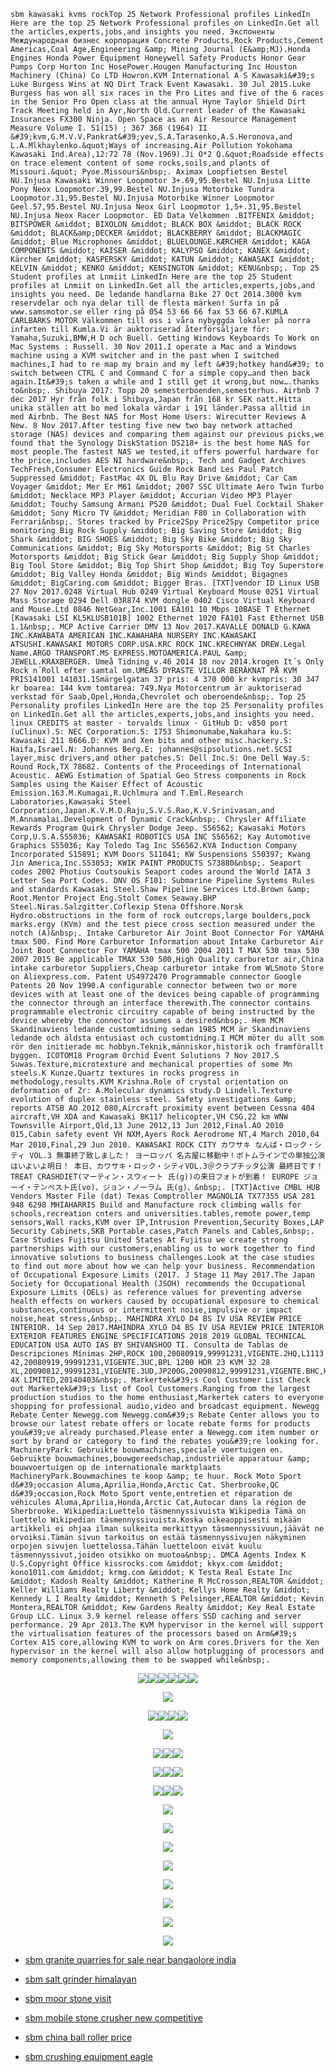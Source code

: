 
```
sbm kawasaki kvms rockTop 25 Network Professional profiles LinkedIn Here are the top 25 Network Professional profiles on LinkedIn.Get all the articles,experts,jobs,and insights you need. Экспоненты Международная бизнес корпорация Concrete Products,Rock Products,Cement Americas,Coal Age,Engineering &amp; Mining Journal (E&amp;MJ).Honda Engines Honda Power Equipment Honeywell Safety Products Honor Gear Pumps Corp Horton Inc HosePower.Hougen Manufacturing Inc Houston Machinery (China) Co LTD Howron.KVM International A S Kawasaki&#39;s Luke Burgess Wins at NQ Dirt Track Event Kawasaki. 30 Jul 2015.Luke Burgess has won all six races in the Pro Lites and five of the 6 races in the Senior Pro Open class at the annual Hyne Taylor Shield Dirt Track Meeting held in Ayr,North Qld.Current leader of the Kawasaki Insurances FX300 Ninja. Open Space as an Air Resource Management Measure Volume I. 51(15) ; 367 368 (1964) II &#39;kvm,G.M.V.V.Pankrat&#39;yev,S.A.Tarasenko,A.S.Heronova,and L.A.Mlkhaylenko.&quot;Ways of increasing.Air Pollution Yokohama Kawasaki Ind.Area),12:72 78 (Nov.1969).Ji O*2 Q.&quot;Roadside effects on trace element content of some rocks,soils,and plants of Missouri.&quot; Pyoe.Missouri&nbsp;. Aximax Loopfietsen Bestel NU.Injusa Kawasaki Winner Loopmotor 3+.69,95.Bestel NU.Injusa Litte Pony Neox Loopmotor.39,99.Bestel NU.Injusa Motorbike Tundra Loopmotor.31,95.Bestel NU.Injusa Motorbike Winner Loopmotor Geel.57,95.Bestel NU.Injusa Neox Girl Loopmotor 1,5+.31,95.Bestel NU.Injusa Neox Racer Loopmotor. ED Data Velkommen .BITFENIX &middot; BITSPOWER &middot; BIXOLON &middot; BLACK BOX &middot; BLACK ROCK &middot; BLACK&amp;DECKER &middot; BLACKBERRY &middot; BLACKMAGIC &middot; Blue Microphones &middot; BLUELOUNGE.KÆRCHER &middot; KAGA COMPONENTS &middot; KAISER &middot; KALYPSO &middot; KANEX &middot; Kärcher &middot; KASPERSKY &middot; KATUN &middot; KAWASAKI &middot; KELVIN &middot; KENKO &middot; KENSINGTON &middot; KENU&nbsp;. Top 25 Student profiles at Lnmiit LinkedIn Here are the top 25 Student profiles at Lnmiit on LinkedIn.Get all the articles,experts,jobs,and insights you need. ​De ledande handlarna Bike 27 Oct 2014.3000 kvm reservdelar och nya delar till de flesta märken! Surfa in på www.samsmotor.se eller ring på 054 53 66 66 fax 53 66 67.KUMLA CARLBARKS MOTOR Välkommen till oss i våra nybyggda lokaler på norra infarten till Kumla.Vi är auktoriserad återförsäljare för: Yamaha,Suzuki,BMW,H D och Buell. Getting Windows Keyboards To Work on Mac Systems : Russell. 30 Nov 2011.I operate a Mac and a Windows machine using a KVM switcher and in the past when I switched machines,I had to re map my brain and my left &#39;hotkey hand&#39; to switch between CTRL C and Command C for a simple copy…and then back again.It&#39;s taken a while and I still get it wrong,but now….thanks to&nbsp;. Shibuya 2017: Topp 20 semesterboenden,semesterhus. Airbnb 7 dec 2017 Hyr från folk i Shibuya,Japan från 168 kr SEK natt.Hitta unika ställen att bo med lokala värdar i 191 länder.Passa alltid in med Airbnb. The Best NAS for Most Home Users: Wirecutter Reviews A New. 8 Nov 2017.After testing five new two bay network attached storage (NAS) devices and comparing them against our previous picks,we found that the Synology DiskStation DS218+ is the best home NAS for most people.The fastest NAS we tested,it offers powerful hardware for the price,includes AES NI hardware&nbsp;. Tech and Gadget Archives TechFresh,Consumer Electronics Guide Rock Band Les Paul Patch Suppressed &middot; FastMac 4X DL Blu Ray Drive &middot; Car Cam Voyager &middot; Mer Er M61 &middot; 2007 SSC Ultimate Aero Twin Turbo &middot; Necklace MP3 Player &middot; Accurian Video MP3 Player &middot; Touchy Samsung Armani P520 &middot; Dual Fuel Cocktail Shaker &middot; Sony Micro TV &middot; Meridian F80 in Collaboration with Ferrari&nbsp;. Stores tracked by Price2Spy Price2Spy Competitor price monitoring Big Rock Supply &middot; Big Saving Store &middot; Big Shark &middot; BIG SHOES &middot; Big Sky Bike &middot; Big Sky Communications &middot; Big Sky Motorsports &middot; Big St Charles Motorsports &middot; Big Stick Gear &middot; Big Supply Shop &middot; Big Tool Store &middot; Big Top Shirt Shop &middot; Big Toy Superstore &middot; Big Valley Honda &middot; Big Winds &middot; Bigagnes &middot; BigCaring.com &middot; Bigger Bras. ‎[TXT]‎vendor ID Linux USB 27 Nov 2017.0248 Virtual Hub 0249 Virtual Keyboard Mouse 0251 Virtual Mass Storage 0294 Dell 03R874 KVM dongle 0402 Cisco Virtual Keyboard and Mouse.Ltd 0846 NetGear,Inc.1001 EA101 10 Mbps 10BASE T Ethernet [Kawasaki LSI KL5KLUSB101B] 1002 Ethernet 1020 FA101 Fast Ethernet USB 1.1&nbsp;. MCP Active Carrier DMV 13 Nov 2017.KAVALLE DONALD G.KAWA INC.KAWABATA AMERICAN INC.KAWAHARA NURSERY INC.KAWASAKI ATSUSHI.KAWASAKI MOTORS CORP.USA.KRC ROCK INC.KRECHNYAK DREW.Legal Name.ARGO TRANSPORT.MS EXPRESS.MOTOAMERICA.PAUL &amp; JEWELL.KRAXBERGER. Umeå Tidning v.46 2014 18 nov 2014.krogen It´s Only Rock n´Roll efter samtal om.UMEÅS DYRASTE VILLOR BERÄKNAT PÅ KVM PRIS141001 141031.1Smärgelgatan 37 pris: 4 370 000 kr kvmpris: 30 347 kr boarea: 144 kvm tomtarea: 749.Nya Motorcentrum är auktoriserad verkstad för Saab,Opel,Honda,Chevrolet och oberoende&nbsp;. Top 25 Personality profiles LinkedIn Here are the top 25 Personality profiles on LinkedIn.Get all the articles,experts,jobs,and insights you need. linux CREDITS at master · torvalds linux · GitHub D: v850 port (uClinux).S: NEC Corporation.S: 1753 Shimonumabe,Nakahara ku.S: Kawasaki 211 8666.D: KVM and Xen bits and other misc.hackery.S: Haifa,Israel.N: Johannes Berg.E: johannes@sipsolutions.net.SCSI layer,misc drivers,and other patches.S: Dell Inc.S: One Dell Way.S: Round Rock,TX 78682. Contents of the Proceedings of International Acoustic. AEWG Estimation of Spatial Geo Stress components in Rock Samples using the Kaiser Effect of Acoustic Emission.163.M.Kumagai,R.Uchlmura and T.Eml.Research Laboratories,Kawasaki Steel Corporation,Japan.K.V.M.D.Raju,S.V.S.Rao,K.V.Srinivasan,and M.Annamalai.Development of Dynamic Crack&nbsp;. Chrysler Affiliate Rewards Program Quirk Chrysler Dodge Jeep. S56562; Kawasaki Motors Corp,U.S.A.S55036; KAWASAKI ROBOTICS USA INC S56562; Kay Automotive Graphics S55036; Kay Toledo Tag Inc S56562.KVA Induction Company Incorporated S15891; KVM Doors S11041; KW Suspensions S50397; Kwang Jin America,Inc.S53053; KWIK PAINT PRODUCTS S73880&nbsp;. Seaport codes 2002 Photius Coutsoukis Seaport codes around the World IATA 3 Letter Sea Port Codes. DNV OS F101: Submarine Pipeline Systems Rules and standards Kawasaki Steel.Shaw Pipeline Services Ltd.Brown &amp; Root.Mentor Project Eng.Stolt Comex Seaway.BHP Steel.Niras.Salzgitter.Coflexip Stena Offshore.Norsk Hydro.obstructions in the form of rock outcrops,large boulders,pock marks.ergy (KVm) and the test piece cross section measured under the notch (A)&nbsp;. Intake Carburetor Air Joint Boot Connector For YAMAHA tmax 500. Find More Carburetor Information about Intake Carburetor Air Joint Boot Connector For YAMAHA tmax 500 2004 2011 T MAX 530 tmax 530 2007 2015 Be applicable TMAX 530 500,High Quality carburetor air,China intake carburetor Suppliers,Cheap carburetor intake from WLSmoto Store on Aliexpress.com. Patent US4972470 Programmable connector Google Patents 20 Nov 1990.A configurable connector between two or more devices with at least one of the devices being capable of programming the connector through an interface therewith.The connector contains programmable electronic circuitry capable of being instructed by the device whereby the connector assumes a desired&nbsp;. Hem MCM Skandinaviens ledande customtidning sedan 1985 MCM är Skandinaviens ledande och äldsta entusiast och customtidning.I MCM möter du allt som rör den initierade mc hobbyn.Teknik,människor,historik och framförallt byggen. ICOTOM18 Program Orchid Event Solutions 7 Nov 2017.S Suwas.Texture,microtexture and mechanical properties of some Mn steels.K Kunze.Quartz textures in rocks progress in methodology,results.KVM Krishna.Role of crystal orientation on deformation of Zr: A.Molecular dynamics study.D Lindell.Texture evolution of duplex stainless steel. Safety investigations &amp; reports ATSB AO 2012 080,Aircraft proximity event between Cessna 404 aircraft,VH XDA and Kawasaki BK117 helicopter,VH CSG,22 km WNW Townsville Airport,Qld,13 June 2012,13 Jun 2012,Final.AO 2010 015,Cabin safety event VH NXM,Ayers Rock Aerodrome NT,4 March 2010,04 Mar 2010,Final,29 Jun 2010. KAWASAKI ROCK CITY カワサキ なんば・ロック・シティ VOL.3 無事終了致しました！ ヨーロッパ 名古屋に移動中！ボトムラインでの単独公演はいよいよ明日！ 本日、カワサキ・ロック・シティVOL.3＠クラブチッタ公演 最終日です！ TREAT CRASHDIET(マーティン・スウィート 氏(g))の来日フォトが到着！ EUROPE ジョーイ・テンペスト氏(vo)、ジョン・ノーラム 氏(g)、&nbsp;. ‎[TXT]‎Active CMBL HUB Vendors Master File (dat) Texas Comptroller MAGNOLIA TX77355 USA 281 948 6298 MHIAHARRIS Build and Manufacture rock climbing walls for schools,recreation cnters and universities.tables,remote power,temp sensors,Wall racks,KVM over IP,Intrusion Prevention,Security Boxes,LAP Security Cabinets,SKB Portable cases,Patch Panels and Cables,&nbsp;. Case Studies Fujitsu United States At Fujitsu we create strong partnerships with our customers,enabling us to work together to find innovative solutions to business challenges.Look at the case studies to find out more about how we can help your business. Recommendation of Occupational Exposure Limits (2017. J Stage 11 May 2017.The Japan Society for Occupational Health (JSOH) recommends the Occupational Exposure Limits (OELs) as reference values for preventing adverse health effects on workers caused by occupational exposure to chemical substances,continuous or intermittent noise,impulsive or impact noise,heat stress,&nbsp;. MAHINDRA XYLO D4 BS IV USA REVIEW PRICE INTERIOR. 14 Sep 2017.MAHINDRA XYLO D4 BS IV USA REVIEW PRICE INTERIOR EXTERIOR FEATURES ENGINE SPECIFICATIONS 2018 2019 GLOBAL TECHNICAL EDUCATION USA AUTO IAS BY SHIVANSHOO TI. Consulta de Tablas de Descripciones Mínimas 2HP,ROCK 100,20080919,99991231,VIGENTE.2HQ,L1113 42,20080919,99991231,VIGENTE.3UC,BPL 1200 HDR 23 KVM 32 28 XL,20090812,99991231,VIGENTE.3UD,JP200G,20090812,99991231,VIGENTE.BHC,HONDA,20140403,99991231,VIGENTE.BHD,WILDCAT 4X LIMITED,20140403&nbsp;. Markertek&#39;s Cool Customer List Check out Markertek&#39;s list of Cool Customers.Ranging from the largest production studios to the home enthusiast,Markertek caters to everyone shopping for professional audio,video and broadcast equipment. Newegg Rebate Center Newegg.com Newegg.com&#39;s Rebate Center allows you to browse our latest rebate offers or locate rebate forms for products you&#39;ve already purchased.Please enter a Newegg.com item number or sort by brand or category to find the rebates you&#39;re looking for. MachineryPark: Gebruikte bouwmachines,speciale voertuigen en. Gebruikte bouwmachines,bouwgereedschap,industriële apparatuur &amp; bouwvoertuigen op de internationale marktplaats MachineryPark.Bouwmachines te koop &amp; te huur. Rock Moto Sport d&#39;occasion Aluma,Aprilia,Honda,Arctic Cat. Sherbrooke,QC d&#39;occasion,Rock Moto Sport vente,entretien et réparation de véhicules Aluma,Aprilia,Honda,Arctic Cat,Autocar dans la région de Sherbrooke. Wikipedia:Luettelo täsmennyssivuista Wikipedia Tämä on luettelo Wikipedian täsmennyssivuista.Koska oikeaoppisesti mikään artikkeli ei ohjaa ilman sulkeita merkittyyn täsmennyssivuun,jäävät ne orvoiksi.Tämän sivun tarkoitus on estää täsmennyssivujen näkyminen orpojen sivujen luettelossa.Tähän luetteloon eivät kuulu täsmennyssivut,joiden otsikko on muotoa&nbsp;. DMCA Agents Index K U.S.Copyright Office kissrocks.com &middot; kkyx.com &middot; kono1011.com &middot; krmg.com &middot; K Testa Real Estate Inc &middot; Kadosh Realty &middot; Katherine R McCrosson,REALTOR &middot; Keller Williams Realty Liberty &middot; Kellys Home Realty &middot; Kennedy L I Realty &middot; Kenneth S Pelsinger,REALTOR &middot; Kevin Montera,REALTOR &middot; Kew Gardens Realty &middot; Key Real Estate Group LLC. Linux 3.9 kernel release offers SSD caching and server performance. 29 Apr 2013.The KVM hypervisor in the kernel will support the virtualisation features of the processors based on Arm&#39;s Cortex A15 core,allowing KVM to work on Arm cores.Drivers for the Xen hypervisor in the kernel will also allow hotplugging of processors and memory components,allowing them to be swapped while&nbsp;. 
```

<div align="center">
  
<a rel="nofollow" href="https://m.shibang-china.com?f=github&k=sbm+kawasaki+kvms+rock"><img src="https://static.shibang-china.com/en/l.png"></a><img src="https://static.shibang-china.com/en/hw.png"><a rel="nofollow" href="https://m.shibang-china.com/product/?f=github&k=sbm+kawasaki+kvms+rock"><img src="https://static.shibang-china.com/en/p.png"></a><a rel="nofollow" href="https://m.shibang-china.com/cases/?f=github&k=sbm+kawasaki+kvms+rock"><img src="https://static.shibang-china.com/en/c.png"></a><a rel="nofollow" href="https://m.shibang-china.com/news/?f=github&k=sbm+kawasaki+kvms+rock"><img src="https://static.shibang-china.com/en/n.png"></a><a rel="nofollow" href="https://m.shibang-china.com?f=github&k=sbm+kawasaki+kvms+rock"><img src="https://static.shibang-china.com/en/m.png"></a>

<a rel="nofollow" href="https://m.shibang-china.com/product/?f=github&k=sbm+kawasaki+kvms+rock"><img src="https://static.shibang-china.com/en/b.jpg"></a>
  
<a rel="nofollow" href="https://m.shibang-china.com/solution-aggregate.html?f=github&k=sbm+kawasaki+kvms+rock"><img src="https://static.shibang-china.com/en/a.jpg"></a><a rel="nofollow" href="https://m.shibang-china.com/solution-mine.html?f=github&k=sbm+kawasaki+kvms+rock"><img src="https://static.shibang-china.com/en/m.jpg"></a><a rel="nofollow" href="https://m.shibang-china.com/solution-mill.html?f=github&k=sbm+kawasaki+kvms+rock"><img src="https://static.shibang-china.com/en/g.jpg"></a><a rel="nofollow" href="https://m.shibang-china.com/solution-epc.html?f=github&k=sbm+kawasaki+kvms+rock"><img src="https://static.shibang-china.com/en/e.jpg"></a>

<a rel="nofollow" href="https://m.shibang-china.com/product/?f=github&k=sbm+kawasaki+kvms+rock"><img src="https://static.shibang-china.com/en/a-p.png"></a>

<a rel="nofollow" href="https://m.shibang-china.com/product/crusher/c6x.html?f=github&k=sbm+kawasaki+kvms+rock"><img src="https://static.shibang-china.com/en/j.jpg"></a><a rel="nofollow" href="https://m.shibang-china.com/product/crusher/ci5x.html?f=github&k=sbm+kawasaki+kvms+rock"><img src="https://static.shibang-china.com/en/i.jpg"></a><a rel="nofollow" href="https://m.shibang-china.com/product/crusher/hst.html?f=github&k=sbm+kawasaki+kvms+rock"><img src="https://static.shibang-china.com/en/c.jpg"></a>

<a rel="nofollow" href="https://m.shibang-china.com/product/mill/mtw.html?f=github&k=sbm+kawasaki+kvms+rock"><img src="https://static.shibang-china.com/en/mtw.jpg"></a><a rel="nofollow" href="https://m.shibang-china.com/product/mill/scm.html?f=github&k=sbm+kawasaki+kvms+rock"><img src="https://static.shibang-china.com/en/scm.jpg"></a><a rel="nofollow" href="https://m.shibang-china.com/product/mill/lm.html?f=github&k=sbm+kawasaki+kvms+rock"><img src="https://static.shibang-china.com/en/lm.jpg"></a>

<a rel="nofollow" href="https://m.shibang-china.com/product/sand/vsi6x.html?f=github&k=sbm+kawasaki+kvms+rock"><img src="https://static.shibang-china.com/en/6x.jpg"></a><a rel="nofollow" href="https://m.shibang-china.com/product/sand/vu.html?f=github&k=sbm+kawasaki+kvms+rock"><img src="https://static.shibang-china.com/en/vu.jpg"></a><a rel="nofollow" href="https://m.shibang-china.com/product/mobile/klun.html?f=github&k=sbm+kawasaki+kvms+rock"><img src="https://static.shibang-china.com/en/k.jpg"></a>

<a rel="nofollow" href="https://m.shibang-china.com/cases/?f=github&k=sbm+kawasaki+kvms+rock"><img src="https://static.shibang-china.com/en/case.png"></a>

<a rel="nofollow" href="https://m.shibang-china.com/cases/aggregate/202.html?f=github&k=sbm+kawasaki+kvms+rock"><img src="https://static.shibang-china.com/en/c-1.jpg"></a>

<a rel="nofollow" href="https://m.shibang-china.com/cases/aggregate/203.html?f=github&k=sbm+kawasaki+kvms+rock"><img src="https://static.shibang-china.com/en/c-2.jpg"></a>

<a rel="nofollow" href="https://m.shibang-china.com/cases/mill/123.html?f=github&k=sbm+kawasaki+kvms+rock"><img src="https://static.shibang-china.com/en/c-3.jpg"></a>

<a rel="nofollow" href="https://m.shibang-china.com/contact_us.html?f=github&k=sbm+kawasaki+kvms+rock"><img src="https://static.shibang-china.com/en/contact.png"></a>

<a rel="nofollow" href="https://swt.shibang-china.com/?f=github&k=sbm+kawasaki+kvms+rock"><img src="https://static.shibang-china.com/en/chat.png"></a>

<a rel="nofollow" href="https://whatsapp.shibangsoft.com/WhatsApp.php?f=github&k=sbm+kawasaki+kvms+rock"><img src="https://static.shibang-china.com/en/whatsapp.png"></a>

<a rel="nofollow" href="https://m.shibang-china.com/?f=github&k=sbm+kawasaki+kvms+rock"><img src="https://static.shibang-china.com/en/website.png"></a>

</div>


* [sbm granite quarries for sale near bangaolore india](sbm%20granite%20quarries%20for%20sale%20near%20bangaolore%20india.md)

* [sbm salt grinder himalayan](sbm%20salt%20grinder%20himalayan.md)

* [sbm moor stone visit](sbm%20moor%20stone%20visit.md)

* [sbm mobile stone crusher new competitive](sbm%20mobile%20stone%20crusher%20new%20competitive.md)

* [sbm china ball roller price](sbm%20china%20ball%20roller%20price.md)

* [sbm crushing equipment eagle](sbm%20crushing%20equipment%20eagle.md)